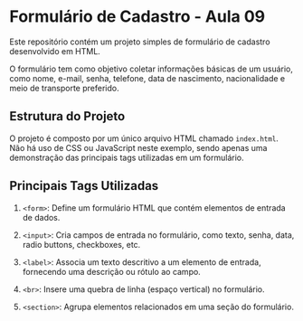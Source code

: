 # Formulário de Cadastro - Aula 09

Este repositório contém um projeto simples de formulário de cadastro desenvolvido em HTML. 

O formulário tem como objetivo coletar informações básicas de um usuário, como nome, e-mail, senha, telefone, data de nascimento, nacionalidade e meio de transporte preferido.

## Estrutura do Projeto

O projeto é composto por um único arquivo HTML chamado `index.html`. Não há uso de CSS ou JavaScript neste exemplo, sendo apenas uma demonstração das principais tags utilizadas em um formulário.

## Principais Tags Utilizadas 

1. `<form>`: Define um formulário HTML que contém elementos de entrada de dados.

2. `<input>`: Cria campos de entrada no formulário, como texto, senha, data, radio buttons, checkboxes, etc.

3. `<label>`: Associa um texto descritivo a um elemento de entrada, fornecendo uma descrição ou rótulo ao campo.

4. `<br>`: Insere uma quebra de linha (espaço vertical) no formulário.

5. `<section>`: Agrupa elementos relacionados em uma seção do formulário.




